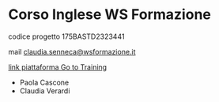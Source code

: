 # Corso Inglese WS Formazione
codice progetto 175BASTD2323441

mail
claudia.senneca@wsformazione.it

[link piattaforma Go to Training](https://global.gototraining.com/join/training/2823804675660464387/107670820)

- Paola Cascone
- Claudia Verardi